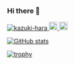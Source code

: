 ### Hi there 👋

<p align="left"> 
  <a href="https://github.com/kazuki-hara/kazuki-hara/">
    <img src="https://komarev.com/ghpvc/?username=kazuki-hara" alt="kazuki-hara" />
  </a>
  <a href="http://twitter.com/kazu_h_1218">
    <img height="20" src="https://img.shields.io/twitter/follow/kazu_h_1218?label=Twitter&logo=twitter&style=flat" />
  </a>
  <a href="https://github.com/kazuki-hara">
    <img height="20" src="https://img.shields.io/github/followers/kazuki-hara?label=follow&logo=github&style=flat" />
  </a>
</p>

[![GitHub stats](https://github-readme-stats.vercel.app/api?username=kazuki-hara)](https://github.com/anuraghazra/github-readme-stats)

[![trophy](https://github-profile-trophy.vercel.app/?username=kazuki-hara)](https://github.com/ryo-ma/github-profile-trophy)

